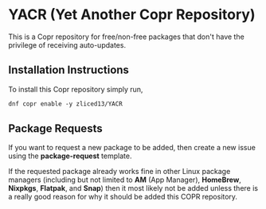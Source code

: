 # YACR (Yet Another Copr Repository)

This is a Copr repository for free/non-free packages that don't have the privilege of receiving auto-updates.

## Installation Instructions

To install this Copr repository simply run,

```txt
dnf copr enable -y zliced13/YACR
```

## Package Requests

If you want to request a new package to be added, then create a new issue using the **package-request** template.

If the requested package already works fine in other Linux package managers (including but not limited to 
**AM** (App Manager), **HomeBrew**, **Nixpkgs**, **Flatpak**, and **Snap**) then it most likely not 
be added unless there is a really good reason for why it should be added this COPR repository.

